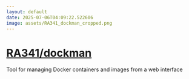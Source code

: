 ```yaml
---
layout: default
date: 2025-07-06T04:09:22.522606
image: assets/RA341_dockman_cropped.png
---
```


# [RA341/dockman](https://github.com/RA341/dockman)

Tool for managing Docker containers and images from a web interface
